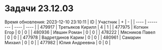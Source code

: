 # Задачи 23.12.03
Время обновления: 2023-12-10 23:10:11
| ID   | Участник | +    | -    |
| ---- | -------- | ---- | ---- |
| 479917 | Третьяков Кирилл | 4 | 1 |
| 477975 | Коткин Егор | 0 | 0 |
| 480936 | Ившин Роман | 0 | 0 |
| 478222 | Мясников Павел | 0 | 0 |
| 477978 | Вадретдинов Карим | 0 | 0 |
| 480961 | Самарин Михаил | 0 | 0 |
| 477982 | Юлия Андреевна | 0 | 0 |
